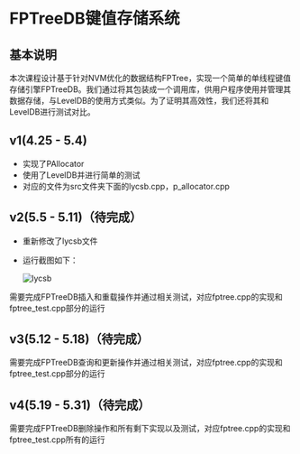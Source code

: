 # FPTreeDB键值存储系统

## 基本说明

本次课程设计基于针对NVM优化的数据结构FPTree，实现一个简单的单线程键值存储引擎FPTreeDB。我们通过将其包装成一个调用库，供用户程序使用并管理其数据存储，与LevelDB的使用方式类似。为了证明其高效性，我们还将其和LevelDB进行测试对比。

## v1(4.25 - 5.4)

- 实现了PAllocator
- 使用了LevelDB并进行简单的测试
- 对应的文件为src文件夹下面的lycsb.cpp，p_allocator.cpp

## v2(5.5 - 5.11)（待完成）

- 重新修改了lycsb文件

- 运行截图如下：

  ![lycsb](http://github.com/kjhmh2/database418/raw/v2/pic/lycsb.png)


需要完成FPTreeDB插入和重载操作并通过相关测试，对应fptree.cpp的实现和fptree_test.cpp部分的运行

## v3(5.12 - 5.18)（待完成）

需要完成FPTreeDB查询和更新操作并通过相关测试，对应fptree.cpp的实现和fptree_test.cpp部分的运行

## v4(5.19 - 5.31)（待完成）

需要完成FPTreeDB删除操作和所有剩下实现以及测试，对应fptree.cpp的实现和fptree_test.cpp所有的运行

